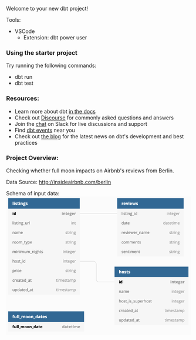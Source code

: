 Welcome to your new dbt project!

Tools:
- VSCode
    - Extension: dbt power user

### Using the starter project

Try running the following commands:
- dbt run
- dbt test


### Resources:
- Learn more about dbt [in the docs](https://docs.getdbt.com/docs/introduction)
- Check out [Discourse](https://discourse.getdbt.com/) for commonly asked questions and answers
- Join the [chat](https://community.getdbt.com/) on Slack for live discussions and support
- Find [dbt events](https://events.getdbt.com) near you
- Check out [the blog](https://blog.getdbt.com/) for the latest news on dbt's development and best practices

### Project Overview:

Checking whether full moon impacts on Airbnb's reviews from Berlin.

Data Source: http://insideairbnb.com/berlin

Schema of input data:
![input schema](assets/input_schema.png)